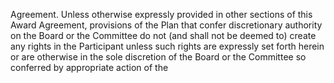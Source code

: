 Agreement.  Unless otherwise expressly provided in other sections of this Award Agreement, provisions
of  the  Plan  that  confer  discretionary  authority  on  the  Board  or  the  Committee  do  not  (and  shall  not  be
deemed  to)  create  any  rights  in  the  Participant  unless  such  rights  are  expressly  set  forth  herein  or  are
otherwise in the sole discretion of the Board or the Committee so conferred by appropriate action of the